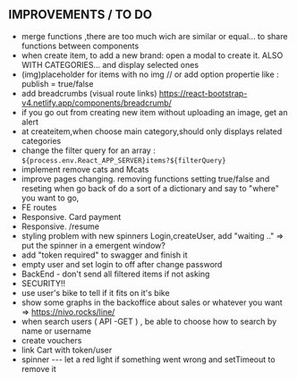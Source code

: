 ## IMPROVEMENTS / TO DO

- merge functions ,there are too much wich are similar or equal... to share functions between components
- when create item, to add a new brand: open a modal to create it. ALSO WITH CATEGORIES... and display selected ones
- (img)placeholder for items with no img // or add option propertie like : publish = true/false
- add breadcrumbs (visual route links) https://react-bootstrap-v4.netlify.app/components/breadcrumb/
- if you go out from creating new item without uploading an image, get an alert
- at createitem,when choose main category,should only displays related categories
- change the filter query for an array : `${process.env.React_APP_SERVER}items?${filterQuery}`
- implement remove cats and Mcats
- improve pages changing. removing functions setting true/false and reseting when go back of do a sort of a dictionary and say to "where" you want to go,
- FE routes
- Responsive. Card payment
- Responsive. /resume
- styling problem with new spinners Login,createUser, add "waiting .." => put the spinner in a emergent window?
- add "token required" to swagger and finish it
- empty user and set login to off after change password
- BackEnd - don't send all filtered items if not asking
- SECURITY!!
- use user's bike to tell if it fits on it's bike
- show some graphs in the backoffice about sales or whatever you want => https://nivo.rocks/line/
- when search users ( API -GET ) , be able to choose how to search by name or username
- create vouchers
- link Cart with token/user
- spinner --- let a red light if something went wrong and setTimeout to remove it
